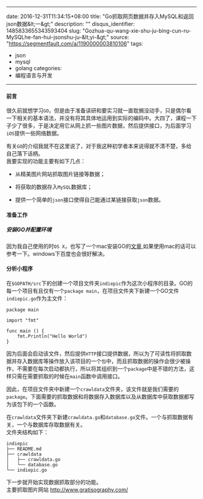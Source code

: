 
---
date: 2016-12-31T11:34:15+08:00
title: "Go抓取网页数据并存入MySQL和返回json数据&amp;lt;一&amp;gt;"
description: ""
disqus_identifier: 1485833655343593404
slug: "Gozhua-qu-wang-xie-shu-ju-bing-cun-ru-MySQLhe-fan-hui-jsonshu-ju-&amp;lt;yi-&amp;gt;"
source: "https://segmentfault.com/a/1190000003810106"
tags: 
- json 
- mysql 
- golang 
categories:
- 编程语言与开发
---

#### 前言

很久前就想学习`GO`，但是由于准备读研和要实习就一直耽搁没动手，只是偶尔看一下相关的基本语法，并没有将其具体地运用到实际的编码中。大四了，课程一下子少了很多，于是决定用它从网上抓一些图片数据，然后提供接口，为后面学习`iOS`提供一些网络数据。

有关`GO`的介绍我就不在这里说了，对于我这种初学者本来说得就不清不楚，多给自己落下话柄。\
我要实现的功能主要有如下几点：

-   从精美图片网站抓取图片链接等数据；

-   将获取的数据存入`MySQL`数据库；

-   提供一个简单的`json`接口使得自己能通过某链接获取`json`数据。

#### 准备工作

##### 安装GO并配置环境

因为我自己使用的时`OS X`，也写了一个mac安装GO的[文章](http://blog.helloarron.com/2015/08/29/mac-install-go/),如果使用mac的话可以参考一下。windows下百度也会很好解决。

#### 分析小程序

在`$GOPATH/src`下的创建一个项目文件夹`indiepic`作为这次小程序的目录。GO的每一个项目有且仅有一个`package main`，在项目文件夹下新建一个GO文件`indiepic.go`作为主文件：

    package main

    import "fmt"

    func main () {
        fmt.Println("Hello World")
    }

因为后面会启动该文件，然后提供`HTTP`接口提供数据，所以为了可读性将抓取数据并存入数据库等操作放入该项目的一个`包`中，而且抓取数据的操作会很少被操作，不需要在每次启动都执行，所以将其组织到一个`package`中是不错的方法，这样只需在需要抓取的时候在`main`函数中调用接口。

因此，在项目文件夹中新建一个`crawldata`文件夹，该文件就是我们需要的`package`。下面需要的抓取数据和将数据存入数据库以及从数据库中获取数据都写为该包下的一个函数。

在`crawldata`文件夹下新建`crawldata.go`和`database.go`文件。一个与抓取数据有关，一个与数据库存取数据有关。\
文件夹结构如下：

    indiepic
    ├── README.md
    ├── crawldata
    │   ├── crawldata.go
    │   └── database.go
    └── indiepic.go

下一步就开始实现数据抓取部分的功能。\
主要抓取图片网站
[](http://www.gratisography.com/)<http://www.gratisography.com/>

